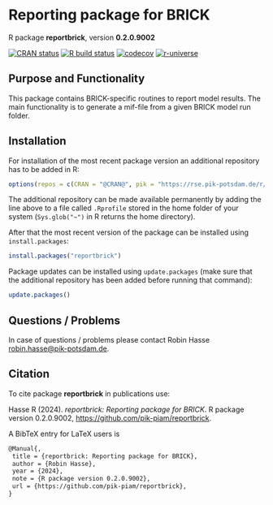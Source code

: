 # Reporting package for BRICK

R package **reportbrick**, version **0.2.0.9002**

[![CRAN status](https://www.r-pkg.org/badges/version/reportbrick)](https://cran.r-project.org/package=reportbrick)  [![R build status](https://github.com/pik-piam/reportbrick/workflows/check/badge.svg)](https://github.com/pik-piam/reportbrick/actions) [![codecov](https://codecov.io/gh/pik-piam/reportbrick/branch/master/graph/badge.svg)](https://app.codecov.io/gh/pik-piam/reportbrick) [![r-universe](https://pik-piam.r-universe.dev/badges/reportbrick)](https://pik-piam.r-universe.dev/builds)

## Purpose and Functionality

This package contains BRICK-specific routines to report model results. The main functionality is to generate a mif-file from a given BRICK model run folder.


## Installation

For installation of the most recent package version an additional repository has to be added in R:

```r
options(repos = c(CRAN = "@CRAN@", pik = "https://rse.pik-potsdam.de/r/packages"))
```
The additional repository can be made available permanently by adding the line above to a file called `.Rprofile` stored in the home folder of your system (`Sys.glob("~")` in R returns the home directory).

After that the most recent version of the package can be installed using `install.packages`:

```r 
install.packages("reportbrick")
```

Package updates can be installed using `update.packages` (make sure that the additional repository has been added before running that command):

```r 
update.packages()
```

## Questions / Problems

In case of questions / problems please contact Robin Hasse <robin.hasse@pik-potsdam.de>.

## Citation

To cite package **reportbrick** in publications use:

Hasse R (2024). _reportbrick: Reporting package for BRICK_. R package version 0.2.0.9002, <https://github.com/pik-piam/reportbrick>.

A BibTeX entry for LaTeX users is

 ```latex
@Manual{,
  title = {reportbrick: Reporting package for BRICK},
  author = {Robin Hasse},
  year = {2024},
  note = {R package version 0.2.0.9002},
  url = {https://github.com/pik-piam/reportbrick},
}
```
